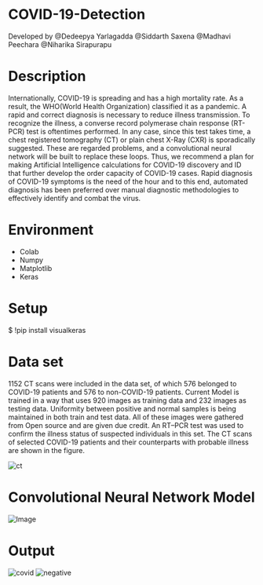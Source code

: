 # COVID-19-Detection
Developed by @Dedeepya Yarlagadda @Siddarth Saxena @Madhavi Peechara @Niharika Sirapurapu

# Description
Internationally, COVID-19 is spreading and has a high mortality rate. As a result, the WHO(World Health Organization) classified it as a pandemic. A rapid and correct diagnosis is necessary to reduce illness transmission. To recognize the illness, a converse record polymerase chain response (RT-PCR) test is oftentimes performed. In any case, since this test takes time, a chest registered tomography (CT) or plain chest X-Ray (CXR) is sporadically suggested. These are regarded problems, and a convolutional neural network will be built to replace these loops. Thus, we recommend a plan for making Artificial Intelligence calculations for COVID-19 discovery and ID that further develop the order capacity of COVID-19 cases. Rapid diagnosis of COVID-19 symptoms is the need of the hour and to this end, automated diagnosis has been preferred over manual diagnostic methodologies to effectively identify and combat the virus.

# Environment
- Colab
- Numpy
- Matplotlib
- Keras

# Setup
$ !pip install visualkeras

# Data set
1152 CT scans were included in the data set, of which 576 belonged to COVID-19 patients and 576 to non-COVID-19 patients. Current Model is trained in a way that uses 920 images as training data and 232 images as testing data. Uniformity between positive and normal samples is being maintained in both train and test data. All of these images were gathered from Open source and are given due credit. An RT–PCR test was used to confirm the illness status of suspected individuals in this set. The CT scans of selected COVID-19 patients and their counterparts with probable illness are shown in the figure.

![ct](https://user-images.githubusercontent.com/48832097/192731732-43282965-ca47-4090-86f8-d69194d4d5b1.png)

# Convolutional Neural Network Model
![Image](https://user-images.githubusercontent.com/48832097/192733045-c30f2a1d-27c3-4df2-a3eb-7c0038731d5e.jpeg)



# Output
![covid](https://user-images.githubusercontent.com/48832097/192710695-36c39b8b-a228-4937-aad4-a31227ae96e7.png)
![negative](https://user-images.githubusercontent.com/48832097/192710656-2f6c683b-7746-48f4-92af-60fc27f95f93.png)
